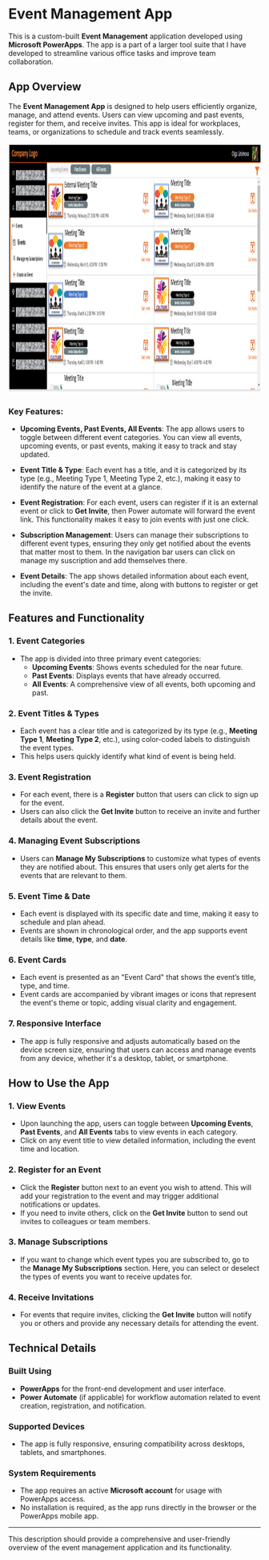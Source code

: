 # Event Management App

This is a custom-built **Event Management** application developed using **Microsoft PowerApps**. 
The app is a part of a larger tool suite that I have developed to streamline various office tasks and improve team collaboration. 

## App Overview

The **Event Management App** is designed to help users efficiently organize, manage, and attend events. Users can view upcoming and past events, register for them, and receive invites. This app is ideal for workplaces, teams, or organizations to schedule and track events seamlessly.

<img src="image.png" alt="alt text" height="500"/>

### Key Features:

- **Upcoming Events, Past Events, All Events**: The app allows users to toggle between different event categories. You can view all events, upcoming events, or past events, making it easy to track and stay updated.
- **Event Title & Type**: Each event has a title, and it is categorized by its type (e.g., Meeting Type 1, Meeting Type 2, etc.), making it easy to identify the nature of the event at a glance.
- **Event Registration**: For each event, users can register if it is an external event or click to **Get Invite**, then Power automate will forward the event link. This functionality makes it easy to join events with just one click.
- **Subscription Management**: Users can manage their subscriptions to different event types, ensuring they only get notified about the events that matter most to them. In the navigation bar users can click on manage my suscription and add themselves there.

- **Event Details**: The app shows detailed information about each event, including the event's date and time, along with buttons to register or get the invite.

## Features and Functionality

### 1. **Event Categories**
   - The app is divided into three primary event categories:
     - **Upcoming Events**: Shows events scheduled for the near future.
     - **Past Events**: Displays events that have already occurred.
     - **All Events**: A comprehensive view of all events, both upcoming and past.

### 2. **Event Titles & Types**
   - Each event has a clear title and is categorized by its type (e.g., **Meeting Type 1**, **Meeting Type 2**, etc.), using color-coded labels to distinguish the event types.
   - This helps users quickly identify what kind of event is being held.

### 3. **Event Registration**
   - For each event, there is a **Register** button that users can click to sign up for the event.
   - Users can also click the **Get Invite** button to receive an invite and further details about the event.

### 4. **Managing Event Subscriptions**
   - Users can **Manage My Subscriptions** to customize what types of events they are notified about. This ensures that users only get alerts for the events that are relevant to them.

### 5. **Event Time & Date**
   - Each event is displayed with its specific date and time, making it easy to schedule and plan ahead.
   - Events are shown in chronological order, and the app supports event details like **time**, **type**, and **date**.

### 6. **Event Cards**
   - Each event is presented as an "Event Card" that shows the event’s title, type, and time.
   - Event cards are accompanied by vibrant images or icons that represent the event's theme or topic, adding visual clarity and engagement.

### 7. **Responsive Interface**
   - The app is fully responsive and adjusts automatically based on the device screen size, ensuring that users can access and manage events from any device, whether it's a desktop, tablet, or smartphone.

## How to Use the App

### 1. **View Events**
   - Upon launching the app, users can toggle between **Upcoming Events**, **Past Events**, and **All Events** tabs to view events in each category.
   - Click on any event title to view detailed information, including the event time and location.

### 2. **Register for an Event**
   - Click the **Register** button next to an event you wish to attend. This will add your registration to the event and may trigger additional notifications or updates.
   - If you need to invite others, click on the **Get Invite** button to send out invites to colleagues or team members.

### 3. **Manage Subscriptions**
   - If you want to change which event types you are subscribed to, go to the **Manage My Subscriptions** section. Here, you can select or deselect the types of events you want to receive updates for.

### 4. **Receive Invitations**
   - For events that require invites, clicking the **Get Invite** button will notify you or others and provide any necessary details for attending the event.

## Technical Details

### Built Using
- **PowerApps** for the front-end development and user interface.
- **Power Automate** (if applicable) for workflow automation related to event creation, registration, and notification.

### Supported Devices
- The app is fully responsive, ensuring compatibility across desktops, tablets, and smartphones.

### System Requirements
- The app requires an active **Microsoft account** for usage with PowerApps access.
- No installation is required, as the app runs directly in the browser or the PowerApps mobile app.

---

This description should provide a comprehensive and user-friendly overview of the event management application and its functionality.